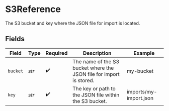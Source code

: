 # S3Reference

The S3 bucket and key where the JSON file for import is located.


## Fields

| Field                                                               | Type                                                                | Required                                                            | Description                                                         | Example                                                             |
| ------------------------------------------------------------------- | ------------------------------------------------------------------- | ------------------------------------------------------------------- | ------------------------------------------------------------------- | ------------------------------------------------------------------- |
| `bucket`                                                            | *str*                                                               | :heavy_check_mark:                                                  | The name of the S3 bucket where the JSON file for import is stored. | my-bucket                                                           |
| `key`                                                               | *str*                                                               | :heavy_check_mark:                                                  | The key or path to the JSON file within the S3 bucket.              | imports/my-import.json                                              |